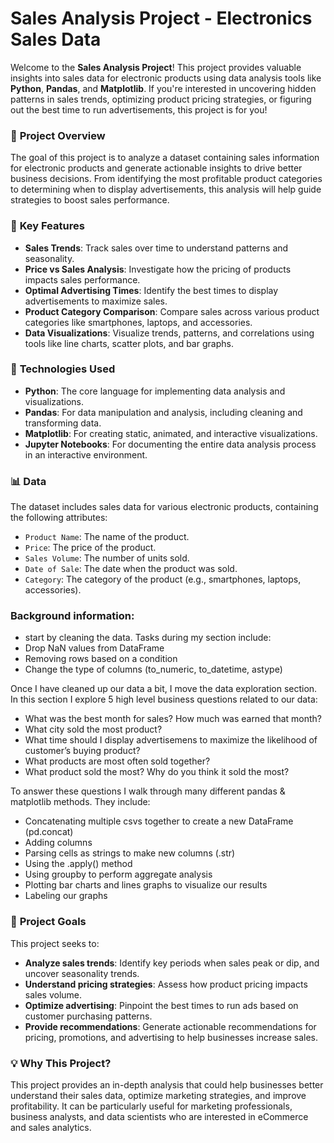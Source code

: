 # Sales Analysis Project - Electronics Sales Data

Welcome to the **Sales Analysis Project**! This project provides valuable insights into sales data for electronic products using data analysis tools like **Python**, **Pandas**, and **Matplotlib**. If you're interested in uncovering hidden patterns in sales trends, optimizing product pricing strategies, or figuring out the best time to run advertisements, this project is for you!

### 🚀 **Project Overview**
The goal of this project is to analyze a dataset containing sales information for electronic products and generate actionable insights to drive better business decisions. From identifying the most profitable product categories to determining when to display advertisements, this analysis will help guide strategies to boost sales performance.

### 🔑 **Key Features**
- **Sales Trends**: Track sales over time to understand patterns and seasonality. 
- **Price vs Sales Analysis**: Investigate how the pricing of products impacts sales performance. 
- **Optimal Advertising Times**: Identify the best times to display advertisements to maximize sales.
- **Product Category Comparison**: Compare sales across various product categories like smartphones, laptops, and accessories.
- **Data Visualizations**: Visualize trends, patterns, and correlations using tools like line charts, scatter plots, and bar graphs.

### 🔧 **Technologies Used**
- **Python**: The core language for implementing data analysis and visualizations.
- **Pandas**: For data manipulation and analysis, including cleaning and transforming data.
- **Matplotlib**: For creating static, animated, and interactive visualizations.
- **Jupyter Notebooks**: For documenting the entire data analysis process in an interactive environment.

### 📊 **Data**
The dataset includes sales data for various electronic products, containing the following attributes:
- `Product Name`: The name of the product.
- `Price`: The price of the product.
- `Sales Volume`: The number of units sold.
- `Date of Sale`: The date when the product was sold.
- `Category`: The category of the product (e.g., smartphones, laptops, accessories).
### Background information:
- start by cleaning the data. Tasks during my section include:
- Drop NaN values from DataFrame
- Removing rows based on a condition
- Change the type of columns (to_numeric, to_datetime, astype)

Once I have cleaned up our data a bit, I move the data exploration section. In this section I explore 5 high level business questions related to our data:
- What was the best month for sales? How much was earned that month?
- What city sold the most product?
- What time should I display advertisemens to maximize the likelihood of customer’s buying product?
- What products are most often sold together?
- What product sold the most? Why do you think it sold the most?

To answer these questions I walk through many different pandas & matplotlib methods. They include:
- Concatenating multiple csvs together to create a new DataFrame (pd.concat)
- Adding columns
- Parsing cells as strings to make new columns (.str)
- Using the .apply() method
- Using groupby to perform aggregate analysis
- Plotting bar charts and lines graphs to visualize our results
- Labeling our graphs

### 🎯 **Project Goals**
This project seeks to:
- **Analyze sales trends**: Identify key periods when sales peak or dip, and uncover seasonality trends.
- **Understand pricing strategies**: Assess how product pricing impacts sales volume.
- **Optimize advertising**: Pinpoint the best times to run ads based on customer purchasing patterns.
- **Provide recommendations**: Generate actionable recommendations for pricing, promotions, and advertising to help businesses increase sales.

### 💡 **Why This Project?**
This project provides an in-depth analysis that could help businesses better understand their sales data, optimize marketing strategies, and improve profitability. It can be particularly useful for marketing professionals, business analysts, and data scientists who are interested in eCommerce and sales analytics.
